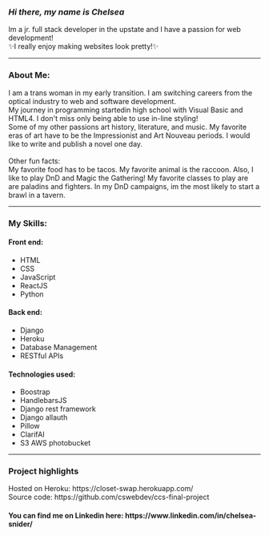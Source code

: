 <h3>
  <i>
  Hi there, my name is Chelsea
  </i>
</h3>
<p>
  Im a jr. full stack developer in the upstate and I have a passion for web development! 
   <br>
  ✨I really enjoy making websites look pretty!✨
</p>
<hr>
<h3>About Me:</h3>

<p>
  I am a trans woman in my early transition. I am switching careers from the optical industry to web and software development. 
  <br>
 My journey in programming startedin high school with Visual Basic and HTML4. I don't miss only being able to use in-line styling! 
  <br>
  Some of my other passions art history, literature, and music. My favorite eras of art have to be the Impressionist and Art Nouveau periods. I would like to write and publish a novel one day.
  <br>
  <br>
  Other fun facts:
  <br>
  My favorite food has to be tacos. My favorite animal is the raccoon. Also, I like to play DnD and Magic the Gathering! My favorite classes to play are are paladins and fighters. In my DnD campaigns, im the most likely to start a brawl in a tavern.
</p>
<hr>
<h3>My Skills:</h3>
<p>
    <h4>Front end:</h4>
  <ul>
    <li>HTML</li>
    <li>CSS</li>
    <li>JavaScript</li>
    <li>ReactJS</li>
    <li>Python</li>
   </ul>
    <h4>Back end:</h4>
  <ul>
    <li>Django</li>
    <li>Heroku</li>
    <li>Database Management</li>
    <li>RESTful APIs</li>
  </ul>
    <h4>Technologies used:</h4>
  <ul>
    <li>Boostrap</li>
    <li>HandlebarsJS</li>
    <li>Django rest framework</li>
    <li>Django allauth</li>
    <li>Pillow</li>
    <li>ClarifAI</li>
    <li>S3 AWS photobucket</li>
  </ul
</p>
  <hr>
  <h3> Project highlights </h3
  Check out my project Closet Swap! The coolest feature i've implimented thus far is using ClarifAI to analyze images in order to collect and display metadata on       articles of clothing. 
  <br>
  Hosted on Heroku: https://closet-swap.herokuapp.com/
  <br>
  Source code: https://github.com/cswebdev/ccs-final-project
</p>
<h4>You can find me on Linkedin here: https://www.linkedin.com/in/chelsea-snider/</h4>
